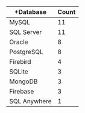 |+Database | Count |
|------------ | -----------|
| MySQL | 11 |
| SQL Server | 11 |
| Oracle | 8 |
| PostgreSQL | 8 |
| Firebird | 4 |
| SQLite | 3 |
| MongoDB | 3 |
| Firebase | 3 |
| SQL Anywhere | 1 |
